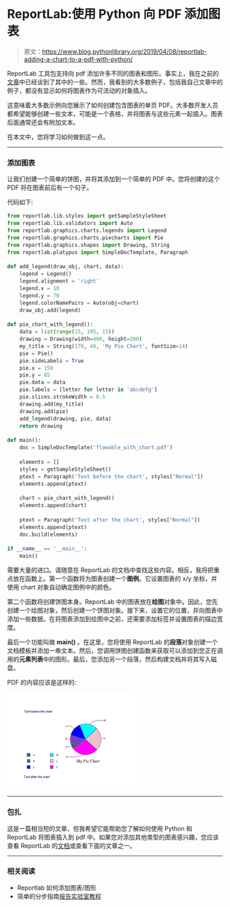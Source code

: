 # ReportLab:使用 Python 向 PDF 添加图表

> 原文：<https://www.blog.pythonlibrary.org/2019/04/08/reportlab-adding-a-chart-to-a-pdf-with-python/>

ReportLab 工具包支持向 pdf 添加许多不同的图表和图形。事实上，我在之前的[文章](https://www.blog.pythonlibrary.org/2016/02/18/reportlab-how-to-add-charts-graphs/)中已经谈到了其中的一些。然而，我看到的大多数例子，包括我自己文章中的例子，都没有显示如何将图表作为可流动的对象插入。

这意味着大多数示例向您展示了如何创建包含图表的单页 PDF。大多数开发人员都希望能够创建一些文本，可能是一个表格，并将图表与这些元素一起插入。图表后面通常还会有附加文本。

在本文中，您将学习如何做到这一点。

* * *

### 添加图表

让我们创建一个简单的饼图，并将其添加到一个简单的 PDF 中。您将创建的这个 PDF 将在图表前后有一个句子。

代码如下:

```py
from reportlab.lib.styles import getSampleStyleSheet
from reportlab.lib.validators import Auto
from reportlab.graphics.charts.legends import Legend
from reportlab.graphics.charts.piecharts import Pie
from reportlab.graphics.shapes import Drawing, String
from reportlab.platypus import SimpleDocTemplate, Paragraph

def add_legend(draw_obj, chart, data):
    legend = Legend()
    legend.alignment = 'right'
    legend.x = 10
    legend.y = 70
    legend.colorNamePairs = Auto(obj=chart)
    draw_obj.add(legend)

def pie_chart_with_legend():
    data = list(range(15, 105, 15))
    drawing = Drawing(width=400, height=200)
    my_title = String(170, 40, 'My Pie Chart', fontSize=14)
    pie = Pie()
    pie.sideLabels = True
    pie.x = 150
    pie.y = 65
    pie.data = data
    pie.labels = [letter for letter in 'abcdefg']
    pie.slices.strokeWidth = 0.5
    drawing.add(my_title)
    drawing.add(pie)
    add_legend(drawing, pie, data)
    return drawing

def main():
    doc = SimpleDocTemplate('flowable_with_chart.pdf')

    elements = []
    styles = getSampleStyleSheet()
    ptext = Paragraph('Text before the chart', styles["Normal"])
    elements.append(ptext)

    chart = pie_chart_with_legend()
    elements.append(chart)

    ptext = Paragraph('Text after the chart', styles["Normal"])
    elements.append(ptext)
    doc.build(elements)

if __name__ == '__main__':
    main()

```

需要大量的进口。请随意在 ReportLab 的文档中查找这些内容。相反，我将把重点放在函数上。第一个函数将为图表创建一个**图例**。它设置图表的 x/y 坐标，并使用 chart 对象自动确定图例中的颜色。

第二个函数将创建饼图本身。ReportLab 中的图表放在**绘图**对象中。因此，您先创建一个绘图对象，然后创建一个饼图对象。接下来，设置它的位置，并向图表中添加一些数据。在将图表添加到绘图中之前，还需要添加标签并设置图表的描边宽度。

最后一个功能叫做 **main()** 。在这里，您将使用 ReportLab 的**段落**对象创建一个文档模板并添加一串文本。然后，您调用饼图创建函数来获取可以添加到您正在调用的**元素列表**中的图形。最后，您添加另一个段落，然后构建文档并将其写入磁盘。

PDF 的内容应该是这样的:

![](img/bb099ca38a3867ac3fffcf9084f13c95.png)

* * *

### 包扎

这是一篇相当短的文章，但我希望它能帮助您了解如何使用 Python 和 ReportLab 将图表插入到 pdf 中。如果您对添加其他类型的图表感兴趣，您应该查看 ReportLab 的[文档](https://www.reportlab.com/documentation/)或查看下面的文章之一。

* * *

### 相关阅读

*   Reportlab 如何添加图表/图形
*   简单的分步指南[报告实验室教程](https://www.blog.pythonlibrary.org/2010/03/08/a-simple-step-by-step-reportlab-tutorial/)
